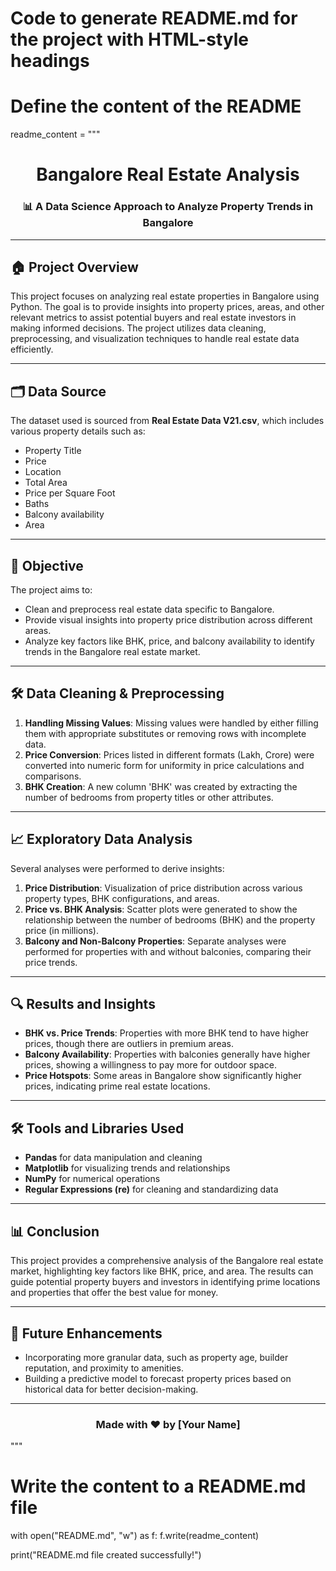 # Code to generate README.md for the project with HTML-style headings

# Define the content of the README
readme_content = """
<h1 align="center">Bangalore Real Estate Analysis</h1>

<h3 align="center">📊 A Data Science Approach to Analyze Property Trends in Bangalore</h3>

---

## 🏠 Project Overview
This project focuses on analyzing real estate properties in Bangalore using Python. The goal is to provide insights into property prices, areas, and other relevant metrics to assist potential buyers and real estate investors in making informed decisions. The project utilizes data cleaning, preprocessing, and visualization techniques to handle real estate data efficiently.

---

## 🗂 Data Source
The dataset used is sourced from **Real Estate Data V21.csv**, which includes various property details such as:
- Property Title
- Price
- Location
- Total Area
- Price per Square Foot
- Baths
- Balcony availability
- Area

---

## 🎯 Objective
The project aims to:
- Clean and preprocess real estate data specific to Bangalore.
- Provide visual insights into property price distribution across different areas.
- Analyze key factors like BHK, price, and balcony availability to identify trends in the Bangalore real estate market.

---

## 🛠 Data Cleaning & Preprocessing
1. **Handling Missing Values**: Missing values were handled by either filling them with appropriate substitutes or removing rows with incomplete data.
2. **Price Conversion**: Prices listed in different formats (Lakh, Crore) were converted into numeric form for uniformity in price calculations and comparisons.
3. **BHK Creation**: A new column 'BHK' was created by extracting the number of bedrooms from property titles or other attributes.

---

## 📈 Exploratory Data Analysis
Several analyses were performed to derive insights:
1. **Price Distribution**: Visualization of price distribution across various property types, BHK configurations, and areas.
2. **Price vs. BHK Analysis**: Scatter plots were generated to show the relationship between the number of bedrooms (BHK) and the property price (in millions).
3. **Balcony and Non-Balcony Properties**: Separate analyses were performed for properties with and without balconies, comparing their price trends.

---

## 🔍 Results and Insights
- **BHK vs. Price Trends**: Properties with more BHK tend to have higher prices, though there are outliers in premium areas.
- **Balcony Availability**: Properties with balconies generally have higher prices, showing a willingness to pay more for outdoor space.
- **Price Hotspots**: Some areas in Bangalore show significantly higher prices, indicating prime real estate locations.

---

## 🛠 Tools and Libraries Used
- **Pandas** for data manipulation and cleaning
- **Matplotlib** for visualizing trends and relationships
- **NumPy** for numerical operations
- **Regular Expressions (re)** for cleaning and standardizing data

---

## 📊 Conclusion
This project provides a comprehensive analysis of the Bangalore real estate market, highlighting key factors like BHK, price, and area. The results can guide potential property buyers and investors in identifying prime locations and properties that offer the best value for money.

---

## 🚀 Future Enhancements
- Incorporating more granular data, such as property age, builder reputation, and proximity to amenities.
- Building a predictive model to forecast property prices based on historical data for better decision-making.

---

<h3 align="center"> Made with ❤️ by [Your Name] </h3>
"""

# Write the content to a README.md file
with open("README.md", "w") as f:
    f.write(readme_content)

print("README.md file created successfully!")
